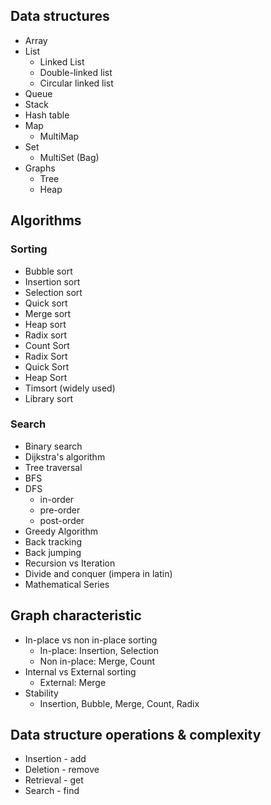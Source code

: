 ## Data structures
* Array
* List
  * Linked List
  * Double-linked list
  * Circular linked list
* Queue
* Stack
* Hash table
* Map
  * MultiMap
* Set
  * MultiSet (Bag)
* Graphs
  * Tree
  * Heap

## Algorithms

### Sorting
* Bubble sort
* Insertion sort
* Selection sort
* Quick sort
* Merge sort
* Heap sort
* Radix sort
* Count Sort
* Radix Sort
* Quick Sort
* Heap Sort
* Timsort (widely used)
* Library sort

### Search
* Binary search
* Dijkstra's algorithm
* Tree traversal
* BFS
* DFS
  * in-order
  * pre-order
  * post-order
* Greedy Algorithm
* Back tracking
* Back jumping
* Recursion vs Iteration
* Divide and conquer (impera in latin)
* Mathematical Series

## Graph characteristic
* In-place vs non in-place sorting
  * In-place: Insertion, Selection
  * Non in-place: Merge, Count
* Internal vs External sorting
  * External: Merge
* Stability
  * Insertion, Bubble, Merge, Count, Radix

## Data structure operations & complexity
* Insertion - add
* Deletion - remove
* Retrieval - get
* Search - find
